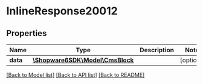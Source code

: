 # InlineResponse20012

## Properties
Name | Type | Description | Notes
------------ | ------------- | ------------- | -------------
**data** | [**\Shopware6SDK\Model\CmsBlock**](CmsBlock.md) |  | [optional] 

[[Back to Model list]](../../README.md#documentation-for-models) [[Back to API list]](../../README.md#documentation-for-api-endpoints) [[Back to README]](../../README.md)

